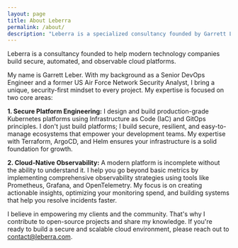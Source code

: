 ```yaml
---
layout: page
title: About Leberra
permalink: /about/
description: "Leberra is a specialized consultancy founded by Garrett Leber, focusing on secure, cloud-native infrastructure and observability."
---
```


Leberra is a consultancy founded to help modern technology companies build secure, automated, and observable cloud
platforms.

My name is Garrett Leber. With my background as a Senior DevOps Engineer and a former US Air Force Network Security
Analyst, I bring a unique, security-first mindset to every project. My expertise is focused on two core areas:

**1. Secure Platform Engineering:** I design and build production-grade Kubernetes platforms using Infrastructure as
Code (IaC) and GitOps principles. I don't just build platforms; I build secure, resilient, and easy-to-manage ecosystems
that empower your development teams. My expertise with Terraform, ArgoCD, and Helm ensures your infrastructure is a
solid foundation for growth.

**2. Cloud-Native Observability:** A modern platform is incomplete without the ability to understand it. I help you go
beyond basic metrics by implementing comprehensive observability strategies using tools like Prometheus, Grafana, and
OpenTelemetry. My focus is on creating actionable insights, optimizing your monitoring spend, and building systems that
help you resolve incidents faster.

I believe in empowering my clients and the community. That's why I contribute to open-source projects and share my
knowledge. If you're ready to build a secure and scalable cloud environment, please reach out to
[contact@leberra.com](mailto:contact@leberra.com).
